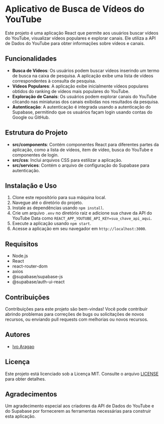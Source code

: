 # Aplicativo de Busca de Vídeos do YouTube

Este projeto é uma aplicação React que permite aos usuários buscar vídeos do YouTube, visualizar vídeos populares e explorar canais. Ele utiliza a API de Dados do YouTube para obter informações sobre vídeos e canais.

## Funcionalidades

- **Busca de Vídeos**: Os usuários podem buscar vídeos inserindo um termo de busca na caixa de pesquisa. A aplicação exibe uma lista de vídeos correspondentes à consulta de pesquisa.
- **Vídeos Populares**: A aplicação exibe inicialmente vídeos populares obtidos do ranking de vídeos mais populares do YouTube.
- **Exploração de Canais**: Os usuários podem explorar canais do YouTube clicando nas miniaturas dos canais exibidas nos resultados da pesquisa.
- **Autenticação**: A autenticação é integrada usando a autenticação do Supabase, permitindo que os usuários façam login usando contas do Google ou GitHub.

## Estrutura do Projeto

- **src/components**: Contém componentes React para diferentes partes da aplicação, como a lista de vídeos, item de vídeo, busca do YouTube e componentes de login.
- **src/css**: Inclui arquivos CSS para estilizar a aplicação.
- **src/services**: Contém o arquivo de configuração do Supabase para autenticação.

## Instalação e Uso

1. Clone este repositório para sua máquina local.
2. Navegue até o diretório do projeto.
3. Instale as dependências usando `npm install`.
4. Crie um arquivo `.env` no diretório raiz e adicione sua chave da API do YouTube Data como `REACT_APP_YOUTUBE_API_KEY=sua_chave_api_aqui`.
5. Execute a aplicação usando `npm start`.
6. Acesse a aplicação em seu navegador em `http://localhost:3000`.

## Requisitos

- Node.js
- React
- react-router-dom
- axios
- @supabase/supabase-js
- @supabase/auth-ui-react

## Contribuições

Contribuições para este projeto são bem-vindas! Você pode contribuir abrindo problemas para correções de bugs ou solicitações de novos recursos, ou enviando pull requests com melhorias ou novos recursos.

## Autores

- [Ivo Aragao](https://github.com/Ivo-Aragao)

## Licença

Este projeto está licenciado sob a Licença MIT. Consulte o arquivo [LICENSE](LICENSE) para obter detalhes.

## Agradecimentos

Um agradecimento especial aos criadores da API de Dados do YouTube e do Supabase por fornecerem as ferramentas necessárias para construir esta aplicação.





